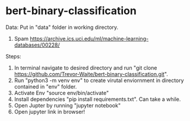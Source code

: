 # bert-binary-classification

Data:
Put in "data" folder in working directory.
1. Spam https://archive.ics.uci.edu/ml/machine-learning-databases/00228/

Steps:

1. In terminal navigate to desired directory and run "git clone https://github.com/Trevor-Waite/bert-binary-classification.git".
2. Run "python3 -m venv env" to create virutal enviornment in directory contained in "env" folder.
3. Activate Env "source env/bin/activate"
3. Install dependencies "pip install requirements.txt". Can take a while.
4. Open Jupter by running "jupyter notebook"
5. Open jupyter link in browser!
